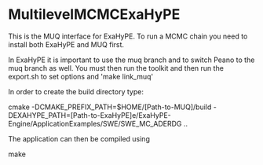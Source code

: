 # MultilevelMCMCExaHyPE

This is the MUQ interface for ExaHyPE. To run a MCMC chain you need to install both ExaHyPE and MUQ first. 

In ExaHyPE it is important to use the muq branch and to switch Peano to the muq branch as well.
You must then run the toolkit and then run the export.sh to set options and 'make link_muq'


In order to create the build directory type:

cmake -DCMAKE_PREFIX_PATH=$HOME/[Path-to-MUQ]/build -DEXAHYPE_PATH=[Path-to-ExaHyPE]e/ExaHyPE-Engine/ApplicationExamples/SWE/SWE_MC_ADERDG ..


The application can then be compiled using 

make
